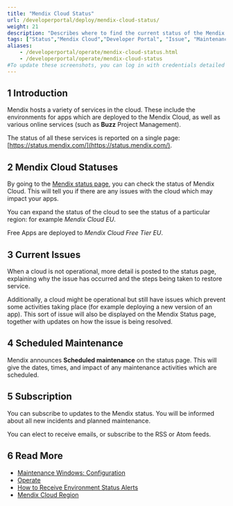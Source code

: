 ```yaml
---
title: "Mendix Cloud Status"
url: /developerportal/deploy/mendix-cloud-status/
weight: 21
description: "Describes where to find the current status of the Mendix Cloud."
tags: ["Status","Mendix Cloud","Developer Portal", "Issue", "Maintenance", "Subscribe"]
aliases:
    - /developerportal/operate/mendix-cloud-status.html
    - /developerportal/operate/mendix-cloud-status
#To update these screenshots, you can log in with credentials detailed in How to Update Screenshots Using Team Apps.
---
```


## 1 Introduction

Mendix hosts a variety of services in the cloud. These include the environments for apps which are deployed to the Mendix Cloud, as well as various online services (such as **Buzz** Project Management).

The status of all these services is reported on a single page: [https://status.mendix.com/](https://status.mendix.com/).

## 2 Mendix Cloud Statuses

By going to the [Mendix status page](https://status.mendix.com/), you can check the status of Mendix Cloud. This will tell you if there are any issues with the cloud which may impact your apps.

You can expand the status of the cloud to see the status of a particular region: for example *Mendix Cloud EU*.

Free Apps are deployed to *Mendix Cloud Free Tier EU*.

## 3 Current Issues

When a cloud is not operational, more detail is posted to the status page, explaining why the issue has occurred and the steps being taken to restore service.

Additionally, a cloud might be operational but still have issues which prevent some activities taking place (for example deploying a new version of an app). This sort of issue will also be displayed on the Mendix Status page, together with updates on how the issue is being resolved.

## 4 Scheduled Maintenance

Mendix announces **Scheduled maintenance** on the status page. This will give the dates, times, and impact of any maintenance activities which are scheduled.

## 5 Subscription

You can subscribe to updates to the Mendix status. You will be informed about all new incidents and planned maintenance.

You can elect to receive emails, or subscribe to the RSS or Atom feeds.

## 6 Read More

* [Maintenance Windows: Configuration](/developerportal/deploy/maintenance-windows/)
* [Operate](/developerportal/operate/)
* [How to Receive Environment Status Alerts](/developerportal/operate/receive-alerts/)
* [Mendix Cloud Region](/developerportal/deploy/cloud-version-region/)

